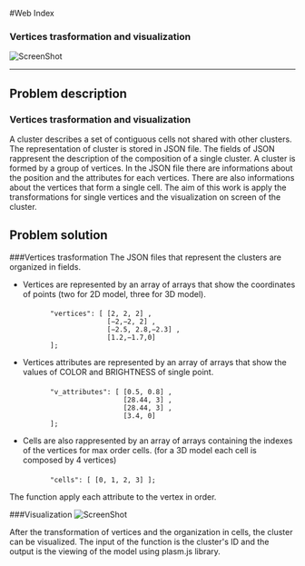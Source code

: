 #Web Index
### Vertices trasformation and visualization
![ScreenShot](https://raw.github.com/cvdlab-bio/webindex/cannaviccio_dev_branch/slides%20Cannaviccio/image.png)
- - -
## Problem description

### Vertices trasformation and visualization
A cluster describes a set of contiguous cells not shared with other clusters.
The representation of cluster is stored in JSON file. The fields of JSON rappresent the description of the composition of a single cluster.
A cluster is formed by a group of vertices. In the JSON file there are informations about the position and the attributes for each vertices. There are also informations about the vertices that form a single cell.
The aim of this work is apply the transformations for single vertices and the visualization on screen of the cluster.

## Problem solution

###Vertices trasformation
The JSON files that represent the clusters are organized in fields. 
- Vertices are represented by an array of arrays that show the coordinates of points (two for 2D model, three for 3D model).

#### 
              "vertices": [ [2, 2, 2] , 
                            [−2,−2, 2] , 
                            [−2.5, 2.8,−2.3] , 
                            [1.2,−1.7,0] 
              ];

- Vertices attributes are represented by an array of arrays that show the values of COLOR and BRIGHTNESS of single point.

####
              "v_attributes": [ [0.5, 0.8] ,
                                [28.44, 3] , 
                                [28.44, 3] , 
                                [3.4, 0] 
              ];

- Cells are also rappresented by an array of arrays containing the indexes of the vertices for max order cells.
  (for a 3D model each cell is composed by 4 vertices)

####
              "cells": [ [0, 1, 2, 3] ];

The function apply each attribute to the vertex in order.

###Visualization
![ScreenShot](https://raw.github.com/cvdlab-bio/webindex/cannaviccio_dev_branch/slides%20Cannaviccio/image2.png)

After the transformation of vertices and the organization in cells, the cluster can be visualized. The input of the function is the cluster's ID and the output is the viewing of the model using plasm.js library.


